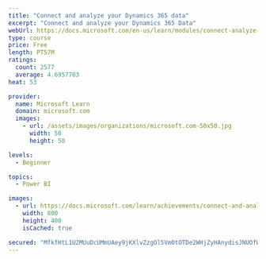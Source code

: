 ```yaml
---
title: "Connect and analyze your Dynamics 365 data​"
excerpt: "Connect and analyze your Dynamics 365 Data​"
webUrl: https://docs.microsoft.com/en-us/learn/modules/connect-analyze-dynamics-365-data/
type: course
price: Free
length: PT57M
ratings:
  count: 2577
  average: 4.6957703
heat: 53

provider:
  name: Microsoft Learn
  domain: microsoft.com
  images:
    - url: /assets/images/organizations/microsoft.com-50x50.jpg
      width: 50
      height: 50

levels:
  - Beginner

topics:
  - Power BI

images:
  - url: https://docs.microsoft.com/learn/achievements/connect-and-analyze-your-microsoft-dynamics-365-data-social.png
    width: 800
    height: 400
    isCached: true

secured: "MfkfHtL1U2MUuDcUMmUAey9jKXlvZzgOl5Vm0tOTDe2WHjZyHAnydisJNUOfWQXA8FMVOlB8v9ISjx+0h/r/Khg67uSkFbtbURqDwxeZ9uBaYLuZn2BhzZfPGMZ+AIcGitggPmgad8rdwWsGEWAK1uXPJWEeXgCeVemEr46zUcpmlkGXI5wrV/+806DNzMAYoP8da6f8rIndMWMWmS8YIroPpzolgsvxo9TOdC2TVFM7i0oRQ4MX6J0UQH7Tdbf/su2IwXOKN/0jm/LWjym0Ljj3YmO/wm282zPLPjSTMJO9xkYbuADha+jCTY68pLVgUrzslbNuyvwXvIhBBLeM3Esi0ofE9sptSn9Rguyi27KkMRodf4ShUh2uUgDMx9VGKjYlo9dKoJ24SN2uY+M73gsU3KdlPCziPxyF1VNbmHE=;DGKJdQnNg2mvawr2gIkvIA=="
---
```


